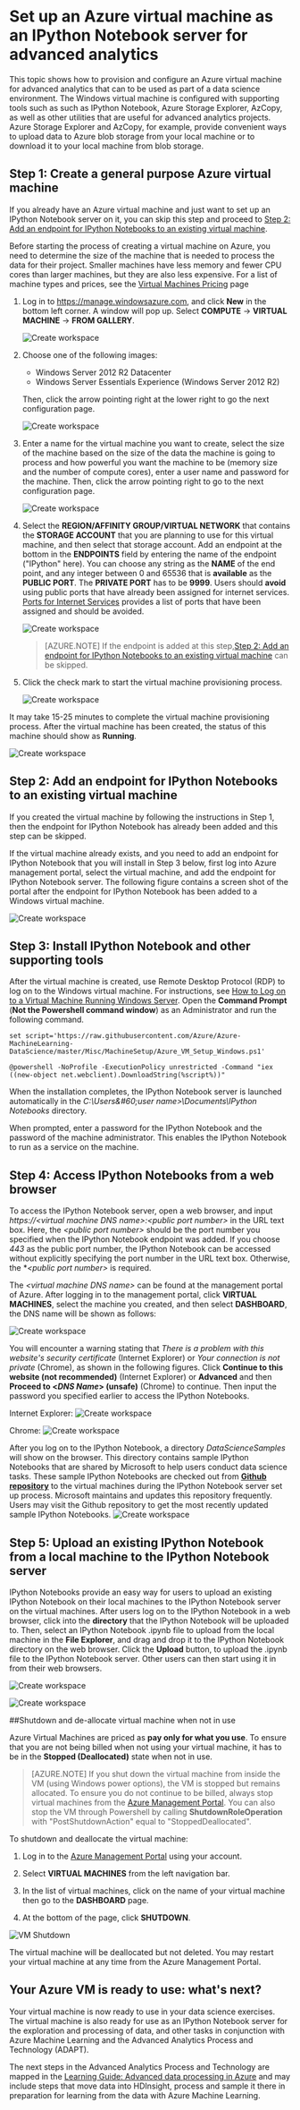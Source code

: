 <properties
	pageTitle="Set up a virtual machine as an IPython Notebook server | Microsoft Azure"
	description="Set up an Azure Virtual Machine for use in a data science environment with IPython Server for advanced analytics."
	metaKeywords=""
	services="machine-learning"
	solutions="" 
	documentationCenter=""
	authors="msolhab"
	manager="paulettm"
	editor="cgronlun"  />

<tags
	ms.service="machine-learning"
	ms.workload="data-services"
	ms.tgt_pltfrm="na"
	ms.devlang="na"
	ms.topic="article"
	ms.date="05/29/2015"
	ms.author="mohabib;xibingao;bradsev" />

# Set up an Azure virtual machine as an IPython Notebook server for advanced analytics

This topic shows how to provision and configure an Azure virtual machine for advanced analytics that can to be used as part of a data science environment. The Windows virtual machine is configured with supporting tools such as such as IPython Notebook, Azure Storage Explorer, AzCopy, as well as other utilities that are useful for advanced analytics projects. Azure Storage Explorer and AzCopy, for example, provide convenient ways to upload data to Azure blob storage from your local machine or to download it to your local machine from blob storage.

## <a name="create-vm"></a>Step 1: Create a general purpose Azure virtual machine

If you already have an Azure virtual machine and just want to set up an IPython Notebook server on it, you can skip this step and proceed to [Step 2: Add an endpoint for IPython Notebooks to an existing virtual machine](#add-endpoint).

Before starting the process of creating a virtual machine on Azure, you need to determine the size of the machine that is needed to process the data for their project. Smaller machines have less memory and fewer CPU cores than larger machines, but they are also less expensive. For a list of machine types and prices, see the [Virtual Machines Pricing](http://azure.microsoft.com/pricing/details/virtual-machines/) page

1. Log in to https://manage.windowsazure.com, and click **New** in the bottom left corner. A window will pop up. Select **COMPUTE** -> **VIRTUAL MACHINE** -> **FROM GALLERY**.

	![Create workspace][24]

2. Choose one of the following images:

	* Windows Server 2012 R2 Datacenter
	* Windows Server Essentials Experience (Windows Server 2012 R2)

	Then, click the arrow pointing right at the lower right to go the next configuration page.

	![Create workspace][25]

3. Enter a name for the virtual machine you want to create, select the size of the machine based on the size of the data the machine is going to process and how powerful you want the machine to be (memory size and the number of compute cores), enter a user name and password for the machine. Then, click the arrow pointing right to go to the next configuration page.

	![Create workspace][26]

4. Select the **REGION/AFFINITY GROUP/VIRTUAL NETWORK** that contains the **STORAGE ACCOUNT** that you are planning to use for this virtual machine, and then select that storage account. Add an endpoint at the bottom in the **ENDPOINTS**  field by entering the name of the endpoint ("IPython" here). You can choose any string as the **NAME** of the end point, and any integer between 0 and 65536 that is **available** as the **PUBLIC PORT**. The **PRIVATE PORT** has to be **9999**. Users should **avoid** using public ports that have already been assigned for internet services. [Ports for Internet Services](http://www.chebucto.ns.ca/~rakerman/port-table.html) provides a list of ports that have been assigned and should be avoided.

	![Create workspace][27]

	>[AZURE.NOTE] If the endpoint is added at this step,[Step 2: Add an endpoint for IPython Notebooks to an existing virtual machine](#add-endpoint) can be skipped.

5. Click the check mark to start the virtual machine provisioning process.

	![Create workspace][28]


It may take 15-25 minutes to complete the virtual machine provisioning process. After the virtual machine has been created, the status of this machine should show as **Running**.

![Create workspace][29]

## <a name="add-endpoint"></a>Step 2: Add an endpoint for IPython Notebooks to an existing virtual machine

If you created the virtual machine by following the instructions in Step 1, then the endpoint for IPython Notebook has already been added and this step can be skipped.

If the virtual machine already exists, and you need to add an endpoint for IPython Notebook that you will install in Step 3 below, first log into Azure management portal, select the virtual machine, and add the endpoint for IPython Notebook server. The following figure contains a screen shot of the portal after the endpoint for IPython Notebook has been added to a Windows virtual machine.

![Create workspace][17]

## <a name="run-commands"></a>Step 3: Install IPython Notebook and other supporting tools

After the virtual machine is created, use Remote Desktop Protocol (RDP) to log on to the Windows virtual machine. For instructions, see [How to Log on to a Virtual Machine Running Windows Server](virtual-machines-log-on-windows-server.md). Open the **Command Prompt** (**Not the Powershell command window**) as an Administrator and run the following command.

    set script='https://raw.githubusercontent.com/Azure/Azure-MachineLearning-DataScience/master/Misc/MachineSetup/Azure_VM_Setup_Windows.ps1'

	@powershell -NoProfile -ExecutionPolicy unrestricted -Command "iex ((new-object net.webclient).DownloadString(%script%))"

When the installation completes, the IPython Notebook server is launched automatically in the *C:\Users\&#60;user name>\Documents\IPython Notebooks* directory.

When prompted, enter a password for the IPython Notebook and the password of the machine administrator. This enables the IPython Notebook to run as a service on the machine.

## <a name="access"></a>Step 4: Access IPython Notebooks from a web browser
To access the IPython Notebook server, open a web browser, and input *https://&#60;virtual machine DNS name>:&#60;public port number>* in the URL text box. Here, the *&#60;public port number>* should  be the port number you specified when the IPython Notebook endpoint was added. If you choose *443* as the public port number, the IPython Notebook can be accessed without explicitly specifying the port number in the URL text box. Otherwise, the **&#60;public port number>* is required.

The *&#60;virtual machine DNS name>* can be found at the management portal of Azure. After logging in to the management portal, click **VIRTUAL MACHINES**, select the machine you created, and then select **DASHBOARD**, the DNS name will be shown as follows:

![Create workspace][19]

You will encounter a warning stating that _There is a problem with this website's security certificate_ (Internet Explorer) or _Your connection is not private_ (Chrome), as shown in the following figures. Click **Continue to this website (not recommended)** (Internet Explorer) or **Advanced** and then **Proceed to &#60;*DNS Name*> (unsafe)** (Chrome) to continue. Then input the password you specified earlier to access the IPython Notebooks.

Internet Explorer:
![Create workspace][20]

Chrome:
![Create workspace][21]

After you log on to the IPython Notebook, a directory *DataScienceSamples* will show on the browser. This directory contains sample IPython Notebooks that are shared by Microsoft to help users conduct data science tasks. These sample IPython Notebooks are checked out from [**Github repository**](https://github.com/Azure/Azure-MachineLearning-DataScience/tree/master/Misc/DataScienceProcess/iPythonNotebooks) to the virtual machines during the IPython Notebook server set up process. Microsoft maintains and updates this repository frequently. Users may visit the Github repository to get the most recently updated sample IPython Notebooks.
![Create workspace][18]

## <a name="upload"></a>Step 5: Upload an existing IPython Notebook from a local machine to the IPython Notebook server

IPython Notebooks provide an easy way for users to upload an existing IPython Notebook on their local machines to the IPython Notebook server on the virtual machines. After users log on to the IPython Notebook in a web browser, click into the **directory** that the IPython Notebook will be uploaded to. Then, select an IPython Notebook .ipynb file to upload from the local machine in the **File Explorer**, and drag and drop it to the IPython Notebook directory on the web browser. Click the **Upload** button, to upload the .ipynb file to the IPython Notebook server. Other users can then start using it in from their web browsers.

![Create workspace][22]

![Create workspace][23]


##<a name="shutdown"></a>Shutdown and de-allocate virtual machine when not in use

Azure Virtual Machines are priced as **pay only for what you use**. To ensure that you are not being billed when not using your virtual machine, it has to be in the **Stopped (Deallocated)** state when not in use.

> [AZURE.NOTE] If you shut down the virtual machine from inside the VM (using Windows power options), the VM is stopped but remains allocated. To ensure you do not continue to be billed, always stop virtual machines from the [Azure Management Portal](http://manage.windowsazure.com/). You can also stop the VM through Powershell by calling **ShutdownRoleOperation** with "PostShutdownAction" equal to "StoppedDeallocated".

To shutdown and deallocate the virtual machine:

1. Log in to the [Azure Management Portal](http://manage.windowsazure.com/) using your account.  

2. Select **VIRTUAL MACHINES** from the left navigation bar.

3. In the list of virtual machines, click on the name of your virtual machine then go to the **DASHBOARD** page.

4. At the bottom of the page, click **SHUTDOWN**.

![VM Shutdown][15]

The virtual machine will be deallocated but not deleted. You may restart your virtual machine at any time from the Azure Management Portal.

## Your Azure VM is ready to use: what's next?

Your virtual machine is now ready to use in your data science exercises. The virtual machine is also ready for use as an IPython Notebook server for the exploration and processing of data, and other tasks in conjunction with Azure Machine Learning and the Advanced Analytics Process and Technology (ADAPT).

The next steps in the Advanced Analytics Process and Technology are mapped in the [Learning Guide: Advanced data processing in Azure](machine-learning-data-science-advanced-data-processing.md) and may include steps that move data into HDInsight, process and sample it there in preparation for learning from the data with Azure Machine Learning.


[15]: ./media/machine-learning-data-science-setup-virtual-machine/vmshutdown.png
[17]: ./media/machine-learning-data-science-setup-virtual-machine/add-endpoints-after-creation.png
[18]: ./media/machine-learning-data-science-setup-virtual-machine/sample-ipnbs.png
[19]: ./media/machine-learning-data-science-setup-virtual-machine/dns-name-and-host-name.png
[20]: ./media/machine-learning-data-science-setup-virtual-machine/browser-warning-ie.png
[21]: ./media/machine-learning-data-science-setup-virtual-machine/browser-warning.png
[22]: ./media/machine-learning-data-science-setup-virtual-machine/upload-ipnb-1.png
[23]: ./media/machine-learning-data-science-setup-virtual-machine/upload-ipnb-2.png
[24]: ./media/machine-learning-data-science-setup-virtual-machine/create-virtual-machine-1.png
[25]: ./media/machine-learning-data-science-setup-virtual-machine/create-virtual-machine-2.png
[26]: ./media/machine-learning-data-science-setup-virtual-machine/create-virtual-machine-3.png
[27]: ./media/machine-learning-data-science-setup-virtual-machine/create-virtual-machine-4.png
[28]: ./media/machine-learning-data-science-setup-virtual-machine/create-virtual-machine-5.png
[29]: ./media/machine-learning-data-science-setup-virtual-machine/create-virtual-machine-6.png
